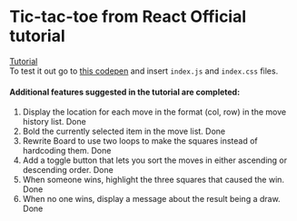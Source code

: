  # Tic-tac-toe from React Official tutorial
[Tutorial](https://reactjs.org/tutorial/tutorial.html)  
To test it out go to [this codepen](https://codepen.io/gaearon/pen/oWWQNa?editors=0110) and insert `index.js` and `index.css` files.  

#### Additional features suggested in the tutorial are completed:
1. Display the location for each move in the format (col, row) in the move history list. Done
2. Bold the currently selected item in the move list. Done
3. Rewrite Board to use two loops to make the squares instead of hardcoding them. Done
4. Add a toggle button that lets you sort the moves in either ascending or descending order. Done
5. When someone wins, highlight the three squares that caused the win. Done
6. When no one wins, display a message about the result being a draw. Done
